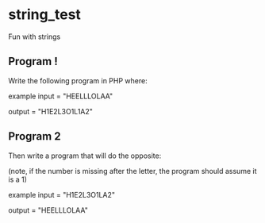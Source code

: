 # string_test
Fun with strings

## Program ! 

Write the following program in PHP where:

example input =  "HEELLLOLAA"

output = "H1E2L3O1L1A2"


## Program 2

Then write a program that will do the opposite:

(note, if the number is missing after the letter, the program should assume it is a 1)

example input = "H1E2L3O1LA2"

output =  "HEELLLOLAA"

